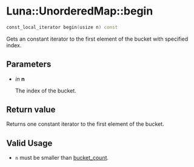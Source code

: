 # Luna::UnorderedMap::begin

```c++
const_local_iterator begin(usize n) const
```

Gets an constant iterator to the first element of the bucket with specified index. 



## Parameters
* *in* **n**

    The index of the bucket. 

## Return value
Returns one constant iterator to the first element of the bucket. 

## Valid Usage
* `n` must be smaller than [bucket_count](class_luna_1_1_unordered_map_1ace2cb5dc8f915f78658dac76efacd4c1.md). 

